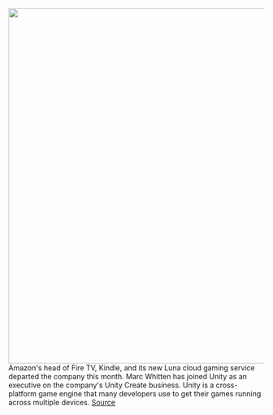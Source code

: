 <img src='https://cdn.vox-cdn.com/thumbor/vfZr_KXS9Z157Drzf1REN9O4A4k=/0x0:1920x1080/1200x800/filters:focal(441x623:747x929)/cdn.vox-cdn.com/uploads/chorus_image/image/68872884/1600885423_downloadable_luna_heroamazon_luna.0.png' width='700px' /><br/>
Amazon's head of Fire TV, Kindle, and its new Luna cloud gaming service departed the company this month. Marc Whitten has joined Unity as an executive on the company's Unity Create business. Unity is a cross-platform game engine that many developers use to get their games running across multiple devices.
<a href='https://www.theverge.com/2021/2/25/22300851/amazon-marc-whitten-fire-tv-luna-cloud-gaming-unity-role'> Source <a/>